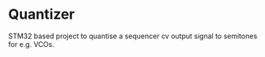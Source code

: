 # Quantizer
STM32 based project to quantise a sequencer cv output signal to semitones for e.g. VCOs.
